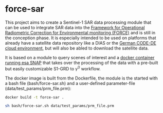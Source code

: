 # force-sar
This project aims to create a Sentinel-1 SAR data processing module that can be used to integrate SAR data into the [Framework for Operational Radiometric Correction for Environmental monitoring (FORCE)](https://force-eo.readthedocs.io/en/latest/) and is still in the conception phase. It is especially intended to be used on platforms that already have a satellite data repository like a DIAS or the [German CODE-DE cloud environment](https://code-de.org/de/), but will also be abled to download the satellite data.

It is based on a module to query scenes of interest and a [docker container running esa SNAP](https://hub.docker.com/r/mundialis/esa-snap) that takes over the processing of the data with a pre-built but easily customizable S1-GRD to $\gamma^0$ workflow.

The docker image is built from the Dockerfile, the module is the started with a bash file (bash/force-sar.sh) and a user-defined parameter-file (data/test_params/prm_file.prm):
```bash
docker build -t force-sar .

sh bash/force-sar.sh data/test_params/prm_file.prm
```